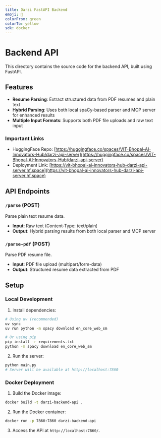```yaml
---
title: Darzi FastAPI Backend
emoji: 📃
colorFrom: green
colorTo: yellow
sdk: docker
---
```


# Backend API
This directory contains the source code for the backend API, built using FastAPI.

## Features
- **Resume Parsing**: Extract structured data from PDF resumes and plain text
- **Hybrid Parsing**: Uses both local spaCy-based parser and MCP server for enhanced results
- **Multiple Input Formats**: Supports both PDF file uploads and raw text input

### Important Links
- HuggingFace Repo: [https://huggingface.co/spaces/VIT-Bhopal-AI-Innovators-Hub/darzi-api-server](https://huggingface.co/spaces/VIT-Bhopal-AI-Innovators-Hub/darzi-api-server)
- Deployment Link: [https://vit-bhopal-ai-innovators-hub-darzi-api-server.hf.space](https://vit-bhopal-ai-innovators-hub-darzi-api-server.hf.space)

## API Endpoints

### `/parse` (POST)
Parse plain text resume data.
- **Input**: Raw text (Content-Type: text/plain)
- **Output**: Hybrid parsing results from both local parser and MCP server

### `/parse-pdf` (POST) 
Parse PDF resume file.
- **Input**: PDF file upload (multipart/form-data)
- **Output**: Structured resume data extracted from PDF

## Setup

### Local Development

1. Install dependencies:
```bash
# Using uv (recommended)
uv sync
uv run python -m spacy download en_core_web_sm

# Or using pip
pip install -r requirements.txt
python -m spacy download en_core_web_sm
```

2. Run the server:
```bash
python main.py
# Server will be available at http://localhost:7860
```

### Docker Deployment

1. Build the Docker image:
```bash
docker build -t darzi-backend-api .
```

2. Run the Docker container:
```bash
docker run -p 7860:7860 darzi-backend-api
```

3. Access the API at `http://localhost:7860/`.